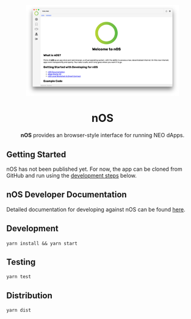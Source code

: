 <p align="center">
  <img src="./docs/screenshot.png" width="400px" />
</p>

<h1 align="center">nOS</h1>
<p align="center">
  <strong>nOS</strong> provides an browser-style interface for running NEO dApps.
</p>

## Getting Started

nOS has not been published yet.  For now, the app can be cloned from GitHub and run using the
[development steps](#development) below.

## nOS Developer Documentation

Detailed documentation for developing against nOS can be found
[here](https://github.com/nos/client/blob/master/docs/index.md).

## Development

```
yarn install && yarn start
```

## Testing

```
yarn test
```

## Distribution

```
yarn dist
```
